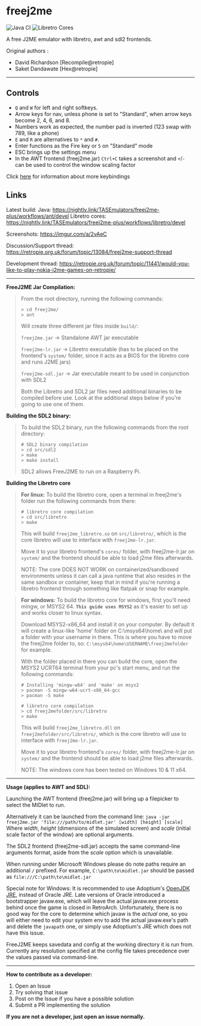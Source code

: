 # freej2me

![Java CI](https://github.com/TASEmulators/freej2me-plus/actions/workflows/ant.yml/badge.svg)
![Libretro Cores](https://github.com/TASEmulators/freej2me-plus/actions/workflows/libretro.yml/badge.svg)

A free J2ME emulator with libretro, awt and sdl2 frontends.

Original authors :
- David Richardson [Recompile@retropie]
- Saket Dandawate  [Hex@retropie]

---

## Controls

* `Q` and `W` for left and right softkeys.
* Arrow keys for nav, unless phone is set to "Standard", when arrow keys become 2, 4, 6, and 8.
* Numbers work as expected, the number pad is inverted (123 swap with 789, like a phone)
* `E` and `R` are alternatives to `*` and `#`.
* Enter functions as the Fire key or `5` on "Standard" mode
* ESC brings up the settings menu
* In the AWT frontend (freej2me.jar) `Ctrl+C` takes a screenshot and `+`/`-` can be used to control the window scaling factor

Click [here](KEYMAP.md) for information about more keybindings

## Links
Latest build:
  Java: https://nightly.link/TASEmulators/freej2me-plus/workflows/ant/devel
  Libretro cores: https://nightly.link/TASEmulators/freej2me-plus/workflows/libretro/devel

Screenshots:
  https://imgur.com/a/2vAeC

Discussion/Support thread:
  https://retropie.org.uk/forum/topic/13084/freej2me-support-thread

Development thread:
  https://retropie.org.uk/forum/topic/11441/would-you-like-to-play-nokia-j2me-games-on-retropie/

----
**FreeJ2ME Jar Compilation:**

>From the root directory, running the following commands:
>```
> > cd freej2me/
> > ant
>```
> Will create three different jar files inside `build/`:
>
> `freej2me.jar` -> Standalone AWT jar executable
> 
> `freej2me-lr.jar` -> Libretro executable (has to be placed on the frontend's `system/` folder, since it acts as a BIOS for the libretro core and runs J2ME jars)
>
>`freej2me-sdl.jar` -> Jar executable meant to be used in conjunction with SDL2
>
>Both the Libretro and SDL2 jar files need additional binaries to be compiled before use. Look at the additional steps below if you're going to use one of them.

**Building the SDL2 binary:**
>
>To build the SDL2 binary, run the following commands from the root directory:
> ```
> # SDL2 binary compilation
> > cd src/sdl2
> > make
> > make install
> ```
>
> SDL2 allows FreeJ2ME to run on a Raspberry Pi.

**Building the Libretro core**

> **For linux:**
>To build the libretro core, open a terminal in freej2me's folder run the following commands from there:
>```
># libretro core compilation
> > cd src/libretro
> > make
>```
>This will build `freej2me_libretro.so` on `src/libretro/`, which is the core libretro will use to interface with `freej2me-lr.jar`.
>
>Move it to your libretro frontend's `cores/` folder, with freej2me-lr.jar on `system/` and the frontend should be able to load j2me files afterwards.
>
>NOTE: The core DOES NOT WORK on containerized/sandboxed environments unless it can call a java runtime that also resides in the same sandbox or container, keep that in mind if you're running a libretro frontend through something like flatpak or snap for example.
>

> **For windows:**
>To build the libretro core for windows, first you'll need mingw, or MSYS2 64. **`This guide uses MSYS2`** as it's easier to set up and works closer to linux syntax.
>
> Download MSYS2-x86_64 and install it on your computer. By default it will create a linux-like 'home' folder on C:\msys64\home\ and will put a folder with your username in there. This is where you have to move the freej2me folder to, so: `C:\msys64\home\USERNAME\freej2mefolder` for example.
>
> With the folder placed in there you can build the core, open the MSYS2 UCRT64 terminal from your pc's start menu, and run the following commands:
>```
> # Installing 'mingw-w64' and 'make' on msys2
> > pacman -S mingw-w64-ucrt-x86_64-gcc
> > pacman -S make
>
> # libretro core compilation
> > cd freej2mefolder/src/libretro
> > make
>```
>This will build `freej2me_libretro.dll` on `freej2mefolder/src/libretro/`, which is the core libretro will use to interface with `freej2me-lr.jar`.
>
>Move it to your libretro frontend's `cores/` folder, with freej2me-lr.jar on `system/` and the frontend should be able to load j2me files afterwards.
>
>NOTE: The windows core has been tested on Windows 10 & 11 x64.

----
**Usage (applies to AWT and SDL):**

Launching the AWT frontend (freej2me.jar) will bring up a filepicker to select the MIDlet to run.

Alternatively it can be launched from the command line: `java -jar freej2me.jar 'file:///path/to/midlet.jar' [width] [height] [scale]`
Where _width_, _height_ (dimensions of the simulated screen) and _scale_ (initial scale factor of the window) are optional arguments.

The SDL2 frontend (freej2me-sdl.jar) accepts the same command-line arguments format, aside from the _scale_ option which is unavailable.

When running under Microsoft Windows please do note paths require an additional `/` prefixed. For example, `C:\path\to\midlet.jar` should be passed as `file:///C:\path\to\midlet.jar`

Special note for Windows: It is recommended to use Adoptium's [OpenJDK JRE](https://adoptium.net/temurin/releases/?os=windows&arch=x64&package=jre), instead of Oracle JRE. Late versions of Oracle introduced a bootstrapper javaw.exe, which will leave the actual javaw.exe process behind once the game is closed in RetroArch. Unfortunately, there is no good way for the core to determine which javaw is the _actual_ one, so you will either need to edit your system env to add the actual javaw.exe's path and delete the `javapath` one, or simply use Adoptium's JRE which does not have this issue.

FreeJ2ME keeps savedata and config at the working directory it is run from. Currently any resolution specified at the config file takes precedence over the values passed via command-line.

---
**How to contribute as a developer:**
  1) Open an Issue
  2) Try solving that issue
  3) Post on the Issue if you have a possible solution
  4) Submit a PR implementing the solution

**If you are not a developer, just open an issue normally.**
